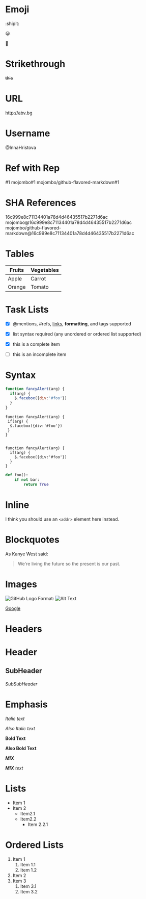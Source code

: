 # Emoji 

:shipit:

😀

🤔

# Strikethrough

~~this~~

# URL

http://abv.bg

# Username

@InnaHristova



# Ref with Rep

#1
mojombo#1
mojombo/github-flavored-markdown#1



# SHA References

16c999e8c71134401a78d4d46435517b2271d6ac
mojombo@16c999e8c71134401a78d4d46435517b2271d6ac
mojombo/github-flavored-markdown@16c999e8c71134401a78d4d46435517b2271d6ac


# Tables

Fruits | Vegetables
-------| ----------
Apple  | Carrot
Orange | Tomato





# Task Lists

- [x] @mentions, #refs, [links](), **formatting**, and <del>tags</del> supported
- [x] list syntax required (any unordered or ordered list supported)
- [x] this is a complete item
- [ ] this is an incomplete item




# Syntax

````javascript
function fancyAlert(arg) {
  if(arg) {
    $.facebox({div:'#foo'})
  }
}
````


    function fancyAlert(arg) {
     if(arg) {
      $.facebox({div:'#foo'})
     }
    }
    

    function fancyAlert(arg) {
      if(arg) {
        $.facebox({div:'#foo'})
      }
    }


```` Python
def foo():
    if not bar:
        return True
````

# Inline

I think you should use an `<addr>` element here instead.


# Blockquotes

As Kanye West said:

> We're living the future so the present is our past.



# Images

![GitHub Logo](/images/logo.png)
Format: ![Alt Text](url)

[Google](http://google.com)


# Headers

# Header
## SubHeader
###### SubSubHeader

# Emphasis

*Italic text*

_Also Italic text_

**Bold Text**

__Also Bold Text__


***MIX***

*__MIX__ text*




# Lists  
* Item 1
* Item 2
  * Item2.1
  * Item2.2
    * Item 2.2.1

# Ordered Lists

1. Item 1 
   1. Item 1.1
   2. Item 1.2
3. Item 2
4. Item 3
   1. Item 3.1
   1. Item 3.2
     

